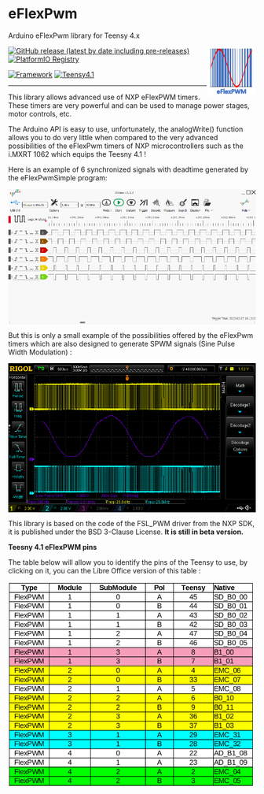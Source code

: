 # eFlexPwm
Arduino eFlexPwm library for Teensy 4.x

<a href="https://www.nxp.com/docs/en/application-note/AN4485.pdf">
  <img src="https://raw.githubusercontent.com/epsilonrt/eFlexPwm/master/extras/images/eflexpwm_logo_small.png" alt="eFlexPwm Logo" align="right" valign="top">
</a>

[![GitHub release (latest by date including pre-releases)](https://img.shields.io/github/v/release/epsilonrt/eFlexPwm?include_prereleases)](https://github.com/epsilonrt/eFlexPwm/releases) 
[![PlatformIO Registry](https://badges.registry.platformio.org/packages/epsilonrt/library/eFlexPwm.svg)](https://registry.platformio.org/libraries/epsilonrt/eFlexPwm) 

[![Framework](https://img.shields.io/badge/Framework-Arduino-blue)](https://www.arduino.cc/)
[![Teensy4.1](https://github.com/epsilonrt/eFlexPwm/actions/workflows/build_teensy41.yml/badge.svg)](https://github.com/epsilonrt/eFlexPwm/actions/workflows/build_teensy41.yml) 

---

This library allows advanced use of NXP eFlexPWM timers. These timers are very powerful and can be used to manage power stages, motor controls, etc.

The Arduino API is easy to use, unfortunately, the analogWrite() function allows you to do very little when compared to the very advanced possibilities of the eFlexPwm timers of NXP microcontrollers such as the i.MXRT 1062 which equips the Teesny 4.1 !

Here is an example of 6 synchronized signals with deadtime generated by the eFlexPwmSimple program:

<img src="https://raw.githubusercontent.com/epsilonrt/eFlexPwm/master/extras/images/dslogic_example_simple.png" alt="DsLogic View" align="center" width="800">

But this is only a small example of the possibilities offered by the eFlexPwm timers which are also designed to generate SPWM signals (Sine Pulse Width Modulation) :

<img src="https://raw.githubusercontent.com/epsilonrt/eFlexPwm/r0.2/extras/images/rigol_single_phase_inverter_400hz.png" alt="Rigol View" align="center" width="800">

This library is based on the code of the FSL_PWM driver from the NXP SDK, it is published under the BSD 3-Clause License. **It is still in beta version.**

**Teesny 4.1 eFlexPWM pins**

The table below will allow you to identify the pins of the Teensy to use, by clicking on it, you can the Libre Office version of this table :

<a href="https://github.com/epsilonrt/eFlexPwm/raw/r0.2/extras/doc/Teensy41PwmPins.ods">
  <img src="https://raw.githubusercontent.com/epsilonrt/eFlexPwm/r0.2/extras/images/teensy41-eflexpwm-pin.png" alt="Teesny 4.1 eFlexPWM pins" align="center" width="500">
</a>


